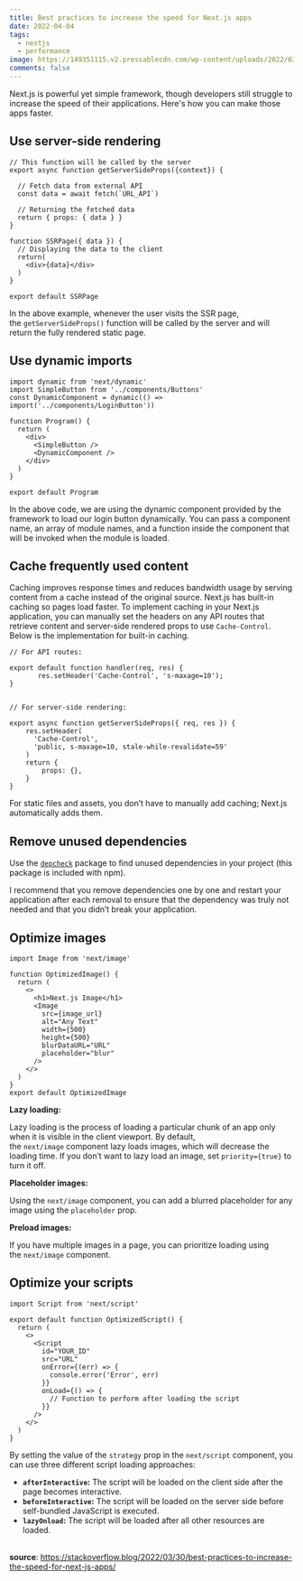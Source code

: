```yaml
---
title: Best practices to increase the speed for Next.js apps
date: 2022-04-04
tags:
  - nextjs
  - performance
image: https://149351115.v2.pressablecdn.com/wp-content/uploads/2022/03/280322-Stack-Overflow-Best-practices-to-increase-the-speed-for-next.js-2048x1075.jpg
comments: false
---
```

Next.js is powerful yet simple framework, though developers still struggle to increase the speed of their applications. Here's how you can make those apps faster.

## Use server-side rendering

```
// This function will be called by the server
export async function getServerSideProps({context}) {
 
  // Fetch data from external API
  const data = await fetch(`URL_API`)

  // Returning the fetched data
  return { props: { data } }
}

function SSRPage({ data }) {
  // Displaying the data to the client
  return(
    <div>{data}</div>
  )
}

export default SSRPage
```

In the above example, whenever the user visits the SSR page, the `getServerSideProps()` function will be called by the server and will return the fully rendered static page.

## Use dynamic imports

```
import dynamic from 'next/dynamic'
import SimpleButton from '../components/Buttons'
const DynamicComponent = dynamic(() => import('../components/LoginButton'))

function Program() {
  return (
    <div>
      <SimpleButton />
      <DynamicComponent />
    </div>
  )
}

export default Program

```

In the above code, we are using the dynamic component provided by the framework to load our login button dynamically. You can pass a component name, an array of module names, and a function inside the component that will be invoked when the module is loaded.

## Cache frequently used content

Caching improves response times and reduces bandwidth usage by serving content from a cache instead of the original source. Next.js has built-in caching so pages load faster. To implement caching in your Next.js application, you can manually set the headers on any API routes that retrieve content and server-side rendered props to use `Cache-Control`. Below is the implementation for built-in caching.

```
// For API routes:

export default function handler(req, res) {
       res.setHeader('Cache-Control', 's-maxage=10'); 
}


// For server-side rendering:

export async function getServerSideProps({ req, res }) {
    res.setHeader(
      'Cache-Control',
      'public, s-maxage=10, stale-while-revalidate=59'
    )
    return {
        props: {},
    }
}

```

For static files and assets, you don’t have to manually add caching; Next.js automatically adds them.

## Remove unused dependencies

Use the [`depcheck`](https://www.npmjs.com/package/depcheck) package to find unused dependencies in your project (this package is included with npm).

I recommend that you remove dependencies one by one and restart your application after each removal to ensure that the dependency was truly not needed and that you didn’t break your application.

## Optimize images 

```
import Image from 'next/image'

function OptimizedImage() {
  return (
    <>
      <h1>Next.js Image</h1>
      <Image
        src={image_url}
        alt="Any Text"
        width={500}
        height={500}
        blurDataURL="URL"
        placeholder="blur"
      />
    </>
  )
}
export default OptimizedImage
```

**Lazy loading:**

Lazy loading is the process of loading a particular chunk of an app only when it is visible in the client viewport. By default, the `next/image` component lazy loads images, which will decrease the loading time. If you don’t want to lazy load an image, set `priority={true}` to turn it off.

**Placeholder images:**

Using the `next/image` component, you can add a blurred placeholder for any image using the `placeholder` prop.

**Preload images:**

If you have multiple images in a page, you can prioritize loading using the `next/image` component.

## Optimize your scripts

```
import Script from 'next/script'

export default function OptimizedScript() {
  return (
    <>
      <Script
        id="YOUR_ID"
        src="URL"
        onError={(err) => {
          console.error('Error', err)
        }}
        onLoad={() => {
          // Function to perform after loading the script
        }}
      />
    </>
  )
}
```

By setting the value of the `strategy` prop in the `next/script` component, you can use three different script loading approaches:

* **`afterInteractive`:** The script will be loaded on the client side after the page becomes interactive.
* **`beforeInteractive`:** The script will be loaded on the server side before self-bundled JavaScript is executed.
* **`lazyOnload`:** The script will be loaded after all other resources are loaded.

\
**source**: https://stackoverflow.blog/2022/03/30/best-practices-to-increase-the-speed-for-next-js-apps/